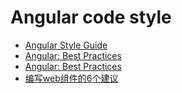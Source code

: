 # Angular code style

- [Angular Style Guide](https://angular.io/guide/styleguide)
- [Angular: Best Practices](https://codeburst.io/angular-best-practices-4bed7ae1d0b7?gi=583ce89ce8ad)
- [Angular: Best Practices](https://codeburst.io/angular-best-practices-4bed7ae1d0b7)
- [编写web组件的6个建议](https://juejin.im/entry/5a0e2c846fb9a045104a0d15)
